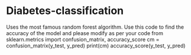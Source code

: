 # Diabetes-classification
Uses the most famous random forest algorithm.
Use this code to find the accuracy of the model and please modify as per your code
from sklearn.metrics import confusion_matrix, accuracy_score
cm = confusion_matrix(y_test, y_pred)
print(cm)
accuracy_score(y_test, y_pred)
